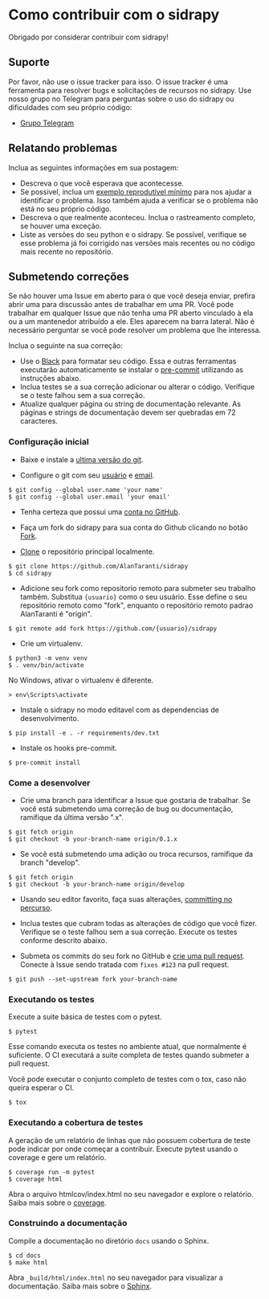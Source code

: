 # Como contribuir com o sidrapy
Obrigado por considerar contribuir com sidrapy!

## Suporte
Por favor, não use o issue tracker para isso.
O issue tracker é uma ferramenta para resolver bugs e solicitações de recursos no sidrapy.
Use nosso grupo no Telegram para perguntas sobre o uso do sidrapy ou dificuldades com seu próprio código:
* [Grupo Telegram](https://t.me/joinchat/AmdQix1KKeZ5KGpsKVFsKw)

## Relatando problemas
Inclua as seguintes informações em sua postagem:
* Descreva o que você esperava que acontecesse.
* Se possivel, inclua um [exemplo reprodutível mínimo](https://pt.stackoverflow.com/help/minimal-reproducible-example) para nos ajudar a identificar o problema.
Isso também ajuda a verificar se o problema não está no seu próprio código.
* Descreva o que realmente aconteceu. Inclua o rastreamento completo, se houver uma exceção.
* Liste as versões do seu python e o sidrapy.
Se possível, verifique se esse problema já foi corrigido nas versões mais recentes ou no código mais recente no repositório.

## Submetendo correções
Se não houver uma Issue em aberto para o que você deseja enviar, prefira abrir uma para discussão antes de trabalhar em uma PR.
Você pode trabalhar em qualquer Issue que não tenha uma PR aberto vinculado à ela ou a um mantenedor atribuído a ele.
Eles aparecem na barra lateral.
Não é necessário perguntar se você pode resolver um problema que lhe interessa.

Inclua o seguinte na sua correção:
* Use o [Black](https://black.readthedocs.io/) para formatar seu código. Essa e outras ferramentas executarão automaticamente se instalar o [pre-commit](https://pre-commit.com/) utilizando as instruções abaixo.
* Inclua testes se a sua correção adicionar ou alterar o código. Verifique se o teste falhou sem a sua correção.
* Atualize qualquer página ou string de documentação relevante. As páginas e strings de documentação devem ser quebradas em 72 caracteres.

### Configuração inicial
* Baixe e instale a [ultima versão do git](https://git-scm.com/downloads).

* Configure o git com seu [usuário](https://help.github.com/pt/github/using-git/setting-your-username-in-git) e [email](https://help.github.com/pt/github/setting-up-and-managing-your-github-user-account/setting-your-commit-email-address).
```shell script
$ git config --global user.name 'your name'
$ git config --global user.email 'your email'
```

* Tenha certeza que possui uma [conta no GitHub](https://github.com/join).

* Faça um fork do sidrapy  para sua conta do Github clicando no botão [Fork](https://github.com/AlanTaranti/sidrapy/fork).

* [Clone](https://help.github.com/pt/github/getting-started-with-github/fork-a-repo#step-2-create-a-local-clone-of-your-fork) o repositório principal localmente.
```shell script
$ git clone https://github.com/AlanTaranti/sidrapy
$ cd sidrapy
```

* Adicione seu fork como repositorio remoto para submeter seu trabalho também. Substitua `{usuario}` como o seu usuário.
Esse define o seu repositório remoto como "fork", enquanto o repositório remoto padrao AlanTaranti é "origin".
```shell script
$ git remote add fork https://github.com/{usuario}/sidrapy
```

* Crie um virtualenv.
```shell script
$ python3 -m venv venv
$ . venv/bin/activate
```

No Windows, ativar o virtualenv é diferente.
```shell script
> env\Scripts\activate
```

* Instale o sidrapy no modo editavel com as dependencias de desenvolvimento.
```shell script
$ pip install -e . -r requirements/dev.txt
```

* Instale os hooks pre-commit.
```shell script
$ pre-commit install
```

### Come a desenvolver

* Crie uma branch para identificar a Issue que gostaria de trabalhar.
Se você está submetendo uma correção de bug ou documentação, ramifique da última versão ".x".
```shell script
$ git fetch origin
$ git checkout -b your-branch-name origin/0.1.x
```

* Se você está submetendo uma adição ou troca recursos, ramifique da branch "develop".
```shell script
$ git fetch origin
$ git checkout -b your-branch-name origin/develop
```

* Usando seu editor favorito, faça suas alterações, [committing no percurso](https://dont-be-afraid-to-commit.readthedocs.io/en/latest/git/commandlinegit.html#commit-your-changes).

* Inclua testes que cubram todas as alterações de código que você fizer.
Verifique se o teste falhou sem a sua correção. Execute os testes conforme descrito abaixo.

* Submeta os commits do seu fork no GitHub e [crie uma pull request](https://help.github.com/pt/articles/creating-a-pull-request).
Conecte à Issue sendo tratada com `fixes #123` na pull request.
```shell script
$ git push --set-upstream fork your-branch-name
```

### Executando os testes
Execute a suite básica de testes com o pytest.
```shell script
$ pytest
```
Esse comando executa os testes no ambiente atual, que normalmente é suficiente.
O CI executará a suite completa de testes quando submeter a pull request.

Você pode executar o conjunto completo de testes com o tox, caso não queira esperar o CI.
```shell script
$ tox
```

### Executando a cobertura de testes
A geração de um relatório de linhas que não possuem cobertura de teste pode indicar por onde começar a contribuir.
Execute pytest usando o coverage e gere um relatório.
```shell script
$ coverage run -m pytest
$ coverage html
```
Abra o arquivo htmlcov/index.html no seu navegador e explore o relatório.
Saiba mais sobre o [coverage](https://coverage.readthedocs.io/).

### Construindo a documentação
Compile a documentação no diretório `docs` usando o Sphinx.
```shell script
$ cd docs
$ make html
```
Abra `_build/html/index.html` no seu navegador para visualizar a documentação.
Saiba mais sobre o [Sphinx](https://www.sphinx-doc.org/en/stable/).

